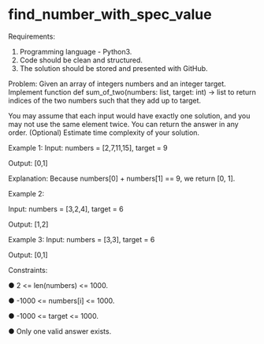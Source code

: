 # find_number_with_spec_value
Requirements:
1. Programming language - Python3.
2. Code should be clean and structured.
3. The solution should be stored and presented with GitHub.
   
Problem:
Given an array of integers numbers and an integer target. Implement function
def sum_of_two(numbers: list, target: int) -> list to return indices of the two numbers
such that they add up to target.

You may assume that each input would have exactly one solution, and you may
not use the same element twice. You can return the answer in any order.
(Optional) Estimate time complexity of your solution.

Example 1:
Input: numbers = [2,7,11,15], target = 9

Output: [0,1]

Explanation: Because numbers[0] + numbers[1] == 9, we return [0, 1].

Example 2:

Input: numbers = [3,2,4], target = 6

Output: [1,2]

Example 3:
Input: numbers = [3,3], target = 6

Output: [0,1]

Constraints:

● 2 <= len(numbers) <= 1000.

● -1000 <= numbers[i] <= 1000.

● -1000 <= target <= 1000.

● Only one valid answer exists.
